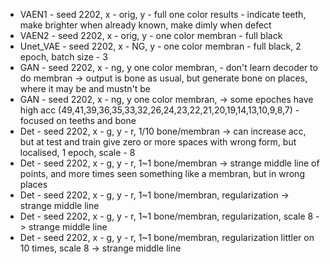 * VAEN1 - seed 2202, x - orig, y - full one color results - indicate teeth, make brighter when already known, make dimly when defect
* VAEN2 - seed 2202, x - orig, y - one color membran - full black
* Unet_VAE - seed 2202, x - NG, y - one color membran - full black, 2 epoch, batch size - 3
* GAN - seed 2202, x - ng, y one color membran, - don't learn decoder to do membran -> output is bone as usual, but generate bone on places, where it may be and mustn't be
* GAN - seed 2202, x - ng, y one color membran, -> some epoches have high acc (49,41,39,36,35,33,32,26,24,23,22,21,20,19,14,13,10,9,8,7) - focused on teeths and bone
* Det - seed 2202, x - g, y - r, 1/10 bone/membran -> can increase acc, but at test and train give zero or more spaces with wrong form, but localised, 1 epoch, scale - 8
* Det - seed 2202, x - g, y - r, 1~1 bone/membran -> strange middle line of points, and more times seen something like a membran, but in wrong places
* Det - seed 2202, x - g, y - r, 1~1 bone/membran, regularization -> strange middle line
* Det - seed 2202, x - g, y - r, 1~1 bone/membran, regularization, scale 8 -> strange middle line
* Det - seed 2202, x - g, y - r, 1~1 bone/membran, regularization littler on 10 times, scale 8 -> strange middle line